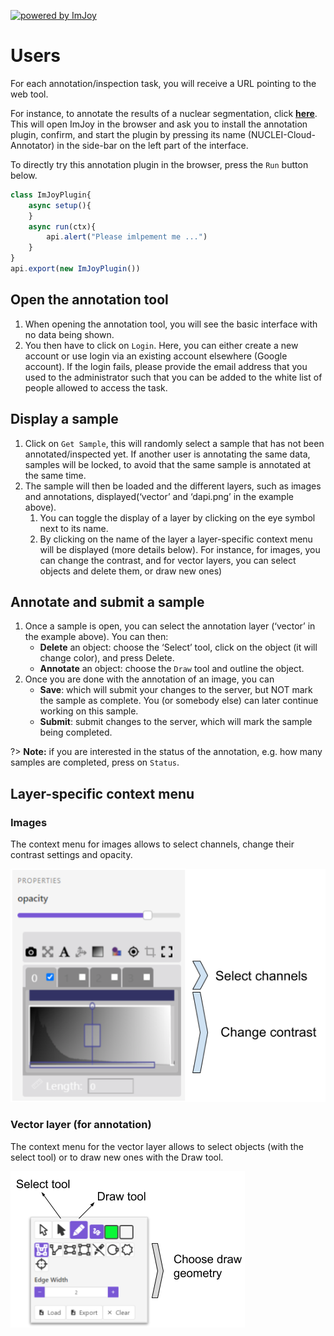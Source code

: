 [![powered by ImJoy](https://imjoy.io/static/badge/powered-by-imjoy-badge.svg)](https://imjoy.io/)

# Users

For each annotation/inspection task, you will receive a URL pointing to the web tool.

For instance, to annotate the results of a nuclear segmentation, click [**here**](https://imjoy.io/#/app?w=cloud-annotation&plugin=imjoy-team/imjoy-cloud-annotation:Nuclei-Cloud-Annotator@stable&upgrade=1). This will open ImJoy in the browser and ask you to install the annotation plugin, confirm, and start the plugin by pressing its name (NUCLEI-Cloud-Annotator) in the side-bar on the left part of the interface.

To directly try this annotation plugin in the browser, press the `Run` button below.

<!-- ImJoyPlugin: { "type": "web-worker", "hide_code_block": true} -->
```js
class ImJoyPlugin{
    async setup(){
    }
    async run(ctx){
        api.alert("Please imlpement me ...")
    }
}
api.export(new ImJoyPlugin())
```

## Open the annotation tool

1. When opening the annotation tool, you will see the basic interface with no data being shown.
2. You then have to click on `Login`. Here, you can either create a new account or use login via an existing account elsewhere (Google account). If the login fails, please provide the email address that you used to the administrator such that you can be added to the white list of people allowed to access the task.

## Display a sample

1. Click on `Get Sample`, this will randomly select a sample that has not been annotated/inspected yet. If another user is annotating the same data, samples will be locked, to avoid that the same sample is annotated at the same time.
2. The sample will then be loaded and the different layers, such as images and annotations, displayed(‘vector’ and ‘dapi.png’ in the example above).
    1. You can toggle the display of a layer by clicking on the eye symbol next to its name.
    2. By clicking on the name of the layer a layer-specific context menu will be displayed (more details below). For instance, for images, you can change the contrast, and for vector layers, you can select objects and delete them, or draw new ones)

## Annotate and submit a sample

1. Once a sample is open, you can select the annotation layer (‘vector’ in the example above). You can then:
    * **Delete** an object: choose the ‘Select’ tool, click on the object (it will change color), and press Delete.
    * **Annotate** an object: choose the `Draw` tool and outline the object. 
2. Once you are done with the annotation of an image, you can
    * **Save**: which will submit your changes to the server, but NOT mark the sample as complete. You (or somebody else) can later continue working on this sample.
    * **Submit**: submit changes to the server, which will mark the sample being completed.

?> __Note:__ if you are interested in the status of the annotation, e.g. how many samples are completed, press on `Status`.

## Layer-specific context menu

### Images

The context menu for images allows to select channels, change their contrast settings and opacity.

![kaibu-image-menu.png](assets/kaibu-image-menu.png ':size=400')

### Vector layer (for annotation)
The context menu for the vector layer allows to select objects (with the select tool) or to draw new ones with the Draw tool.

![kaibu-vector-menu.png](assets/kaibu-vector-menu.png ':size=400')